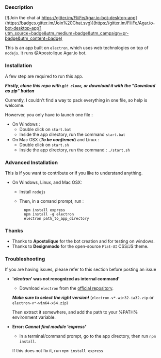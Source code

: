 ### Description

[![Join the chat at https://gitter.im/FliiFe/Agar.io-bot-desktop-app](https://badges.gitter.im/Join%20Chat.svg)](https://gitter.im/FliiFe/Agar.io-bot-desktop-app?utm_source=badge&utm_medium=badge&utm_campaign=pr-badge&utm_content=badge)


This is an app built on `electron`, which uses web technologies on top of `nodejs`. It runs @Apostolique Agar.io bot.

### Installation

A few step are required to run this app.

***Firstly, clone this repo with `git clone`, or download it with the "Download as zip" button***

Currently, I couldn't find a way to pack everything in one file, so help is welcome.

Howerver, you only have to launch one file :

* On Windows :
    + Double click on `start.bat`
    + Inside the app directory, run the command `start.bat`
* On Mac OSX (**_To be confirmed_**) and Linux :
    + Double click on `start.sh`
    + Inside the app directory, run the command : `./start.sh`

### Advanced Installation

This is if you want to contribute or if you like to understand anything.

* On Windows, Linux, and Mac OSX:
    + Install `nodejs`
    + Then, in a comand prompt, run :

            npm install express
            npm install -g electron
            electron path_to_app_directory

### Thanks

* Thanks to **Apostolique** for the bot creation and for testing on windows.
* Thanks to **Designmodo** for the open-source `Flat-UI` CSS/JS theme.

### Troubleshooting

If you are having issues, please refer to this section before posting an issue

* **'_electron_' was not recognized as internal command'**
    + Download `electron` from the [official repository](https://github.com/atom/electron/releases).

    **_Make sure to select the right version!_** (`electron-v*-win32-ia32.zip` or `electron-v*-win64-x64.zip`)

    Then extract it somewhere, and add the path to your %PATH% environment variable.
* **Error: _Cannot find module 'express'_**
    + In a terminal/command prompt, go to the app directory, then run `npm install`.

    If this does not fix it, run `npm install express`
